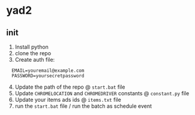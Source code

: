 # yad2

## init
1. Install python
2. clone the repo
3. Create auth file:
```
  EMAIL=youremail@example.com
  PASSWORD=yoursecretpassword
```

4. Update the path of the repo @ `start.bat` file
5. Update `CHROMELOCATION` and `CHROMEDRIVER` constants @ `constant.py` file
6. Update your items ads ids @ `items.txt` file
7. run the `start.bat` file / run the batch as schedule event

